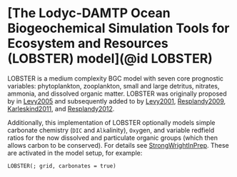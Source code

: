 # [The Lodyc-DAMTP Ocean Biogeochemical Simulation Tools for Ecosystem and Resources (LOBSTER) model](@id LOBSTER)

LOBSTER is a medium complexity BGC model with seven core prognostic variables: phytoplankton, zooplankton, small and large detritus, nitrates, ammonia, and dissolved organic matter. LOBSTER was originally proposed by in [Levy2005](@cite) and subsequently added to by [Levy2001](@cite), [Resplandy2009](@cite), [Karleskind2011](@cite), and [Resplandy2012](@cite). 

Additionally, this implementation of LOBSTER optionally models simple carbonate chemistry (`DIC` and `Alk`alinity), `Oxy`gen, and variable redfield ratios for the now dissolved and particulate organic groups (which then allows carbon to be conserved). For details see [StrongWrightInPrep](@cite). These are activated in the model setup, for example:
```
LOBSTER(; grid, carbonates = true)
```
